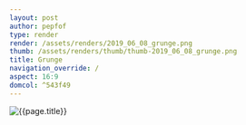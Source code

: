 ```yaml
---
layout: post
author: pepfof
type: render
render: /assets/renders/2019_06_08_grunge.png
thumb: /assets/renders/thumb/thumb-2019_06_08_grunge.png
title: Grunge
navigation_override: /
aspect: 16:9
domcol: ^543f49
---
```


<!--USER BEGIN 1-->

<!--USER END 1-->
<img src = "{{ page.render }}" class="image_main" alt="{{page.title}}">

<!--USER BEGIN 2-->

<!--USER END 2-->

